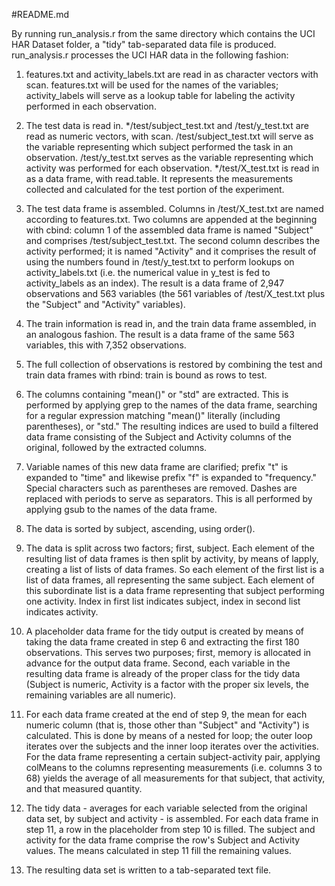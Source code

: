 #README.md

By running run_analysis.r from the same directory which contains the UCI HAR Dataset folder, a "tidy" tab-separated data file is produced. run_analysis.r processes the UCI HAR data in the following fashion:

1. features.txt and activity_labels.txt are read in as character vectors with scan. features.txt will be used for the names of the variables; activity_labels will serve as a lookup table for labeling the activity performed in each observation.

2. The test data is read in.
    */test/subject_test.txt and /test/y_test.txt are read as numeric vectors, with scan. /test/subject_test.txt will serve as the variable representing which subject performed the task in an observation. /test/y_test.txt serves as the variable representing which activity was performed for each observation.
    */test/X_test.txt is read in as a data frame, with read.table. It represents the measurements collected and calculated for the test portion of the experiment.

3. The test data frame is assembled. Columns in /test/X_test.txt are named according to features.txt. Two columns are appended at the beginning with cbind: column 1 of the assembled data frame is named "Subject" and comprises /test/subject_test.txt. The second column describes the activity performed; it is named "Activity" and it comprises the result of using the numbers found in /test/y_test.txt to perform lookups on activity_labels.txt (i.e. the numerical value in y_test is fed to activity_labels as an index). The result is a data frame of 2,947 observations and 563 variables (the 561 variables of /test/X_test.txt plus the "Subject" and "Activity" variables).

4. The train information is read in, and the train data frame assembled, in an analogous fashion. The result is a data frame of the same 563 variables, this with 7,352 observations.

5. The full collection of observations is restored by combining the test and train data frames with rbind: train is bound as rows to test.

6. The columns containing "mean()" or "std" are extracted. This is performed by applying grep to the names of the data frame, searching for a regular expression matching "mean()" literally (including parentheses), or "std." The resulting indices are used to build a filtered data frame consisting of the Subject and Activity columns of the original, followed by the extracted columns.

7. Variable names of this new data frame are clarified; prefix "t" is expanded to "time" and likewise prefix "f" is expanded to "frequency." Special characters such as parentheses are removed. Dashes are replaced with periods to serve as separators. This is all performed by applying gsub to the names of the data frame.

8. The data is sorted by subject, ascending, using order().

9. The data is split across two factors; first, subject. Each element of the resulting list of data frames is then split by activity, by means of lapply, creating a list of lists of data frames. So each element of the first list is a list of data frames, all representing the same subject. Each element of this subordinate list is a data frame representing that subject performing one activity. Index in first list indicates subject, index in second list indicates activity.

10. A placeholder data frame for the tidy output is created by means of taking the data frame created in step 6 and extracting the first 180 observations. This serves two purposes; first, memory is allocated in advance for the output data frame. Second, each variable in the resulting data frame is already of the proper class for the tidy data (Subject is numeric, Activity is a factor with the proper six levels, the remaining variables are all numeric).

11. For each data frame created at the end of step 9, the mean for each numeric column (that is, those other than "Subject" and "Activity") is calculated. This is done by means of a nested for loop; the outer loop iterates over the subjects and the inner loop iterates over the activities.  For the data frame representing a certain subject-activity pair, applying colMeans to the columns representing measurements (i.e. columns 3 to 68) yields the average of all measurements for that subject, that activity, and that measured quantity.

12. The tidy data - averages for each variable selected from the original data set, by subject and activity - is assembled. For each data frame in step 11, a row in the placeholder from step 10 is filled. The subject and activity for the data frame comprise the row's Subject and Activity values. The means calculated in step 11 fill the remaining values.

13. The resulting data set is written to a tab-separated text file.